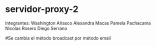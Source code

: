 # servidor-proxy-2
Integrantes: 
Washington Añasco 
Alexandra Macas 
Pamela Pachacama
Nicolas Rosero
Diego Serrano

#Se cambia el método broadcast por  método email
